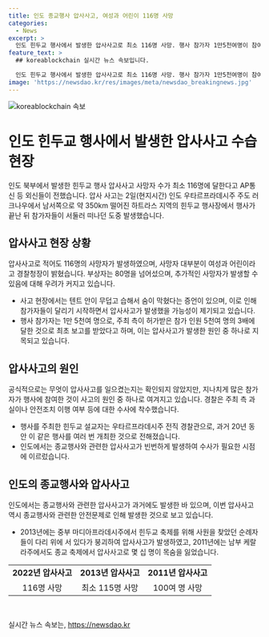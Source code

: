```yaml
---
title: 인도 종교행사 압사사고, 여성과 어린이 116명 사망
categories:
  - News
excerpt: >
  인도 힌두교 행사에서 발생한 압사사고로 최소 116명 사망. 행사 참가자 1만5천여명이 참여했는데, 주최측 허가 인원의 3배. 사고 원인은 무덥고 습한 텐트 속에서 참가자들이 빨리 떠나려고 하다가 발생한 것으로 추정. 종교행사와 관련된 압사사고는 인도에서 빈발되고 있음. 현장에서는 여성과 어린이들을 포함한 수많은 사람이 참사로 몰려든 상황.경찰은 주최측과 관련한 수사에 착수 중. (출처: AP)
feature_text: >
  ## koreablockchain 실시간 뉴스 속보입니다.

  인도 힌두교 행사에서 발생한 압사사고로 최소 116명 사망. 행사 참가자 1만5천여명이 참여했는데, 주최측 허가 인원의 3배. 사고 원인은 무덥고 습한 텐트 속에서 참가자들이 빨리 떠나려고 하다가 발생한 것으로 추정. 종교행사와 관련된 압사사고는 인도에서 빈발되고 있음. 현장에서는 여성과 어린이들을 포함한 수많은 사람이 참사로 몰려든 상황.경찰은 주최측과 관련한 수사에 착수 중. (출처: AP)
image: 'https://newsdao.kr/res/images/meta/newsdao_breakingnews.jpg'
---
```


<p><img src="https://newsdao.kr/res/images/meta/newsdao_breakingnews.jpg" alt="koreablockchain 속보" /></p>

<h1>인도 힌두교 행사에서 발생한 압사사고 수습 현장</h1>

<p data-ke-size="size16">인도 북부에서 발생한 힌두교 행사 압사사고 사망자 수가 최소 116명에 달한다고 AP통신 등 외신들이 전했습니다. 압사 사고는 2일(현지시간) 인도 우타르프라데시주 주도 러크나우에서 남서쪽으로 약 350km 떨어진 하트라스 지역의 힌두교 행사장에서 행사가 끝난 뒤 참가자들이 서둘러 떠나던 도중 발생했습니다.</p>

<h2 data-ke-size="size26">압사사고 현장 상황</h2>

<p data-ke-size="size16">압사사고로 적어도 116명의 사망자가 발생하였으며, 사망자 대부분이 여성과 어린이라고 경찰청장이 밝혔습니다. 부상자는 80명을 넘어섰으며, 추가적인 사망자가 발생할 수 있음에 대해 우려가 커지고 있습니다.</p>

<ul>
  <li>사고 현장에서는 텐트 안이 무덥고 습해서 숨이 막혔다는 증언이 있으며, 이로 인해 참가자들이 달리기 시작하면서 압사사고가 발생했을 가능성이 제기되고 있습니다.</li>
  <li>행사 참가자는 1만 5천여 명으로, 주최 측이 허가받은 참가 인원 5천여 명의 3배에 달한 것으로 최초 보고를 받았다고 하며, 이는 압사사고가 발생한 원인 중 하나로 지목되고 있습니다.</li>
</ul>

<h2 data-ke-size="size26">압사사고의 원인</h2>

<p data-ke-size="size16">공식적으로는 무엇이 압사사고를 일으켰는지는 확인되지 않았지만, 지나치게 많은 참가자가 행사에 참여한 것이 사고의 원인 중 하나로 여겨지고 있습니다. 경찰은 주최 측 과실이나 안전조치 이행 여부 등에 대한 수사에 착수했습니다.</p>

<ul>
  <li>행사를 주최한 힌두교 설교자는 우타르프라데시주 전직 경찰관으로, 과거 20년 동안 이 같은 행사를 여러 번 개최한 것으로 전해졌습니다.</li>
  <li>인도에서는 종교행사와 관련한 압사사고가 빈번하게 발생하여 수사가 필요한 시점에 이르렀습니다.</li>
</ul>

<h2 data-ke-size="size26">인도의 종교행사와 압사사고</h2>

<p data-ke-size="size16">인도에서는 종교행사와 관련한 압사사고가 과거에도 발생한 바 있으며, 이번 압사사고 역시 종교행사와 관련한 안전문제로 인해 발생한 것으로 보고 있습니다.</p>

<ul>
  <li>2013년에는 중부 마디아프라데시주에서 힌두교 축제를 위해 사원을 찾았던 순례자들이 다리 위에 서 있다가 붕괴하여 압사사고가 발생하였고, 2011년에는 남부 케랄라주에서도 종교 축제에서 압사사고로 몇 십 명이 목숨을 잃었습니다.</li>
</ul>

<table>
  <tbody>
    <tr>
      <td style="text-align: center; height: 17px;"><b>2022년 압사사고</b></td>
      <td style="text-align: center; height: 17px;"><b>2013년 압사사고</b></td>
      <td style="text-align: center; height: 17px;"><b>2011년 압사사고</b></td>
    </tr>
    <tr>
      <td style="text-align: center; height: 17px;">116명 사망</td>
      <td style="text-align: center; height: 17px;">최소 115명 사망</td>
      <td style="text-align: center; height: 17px;">100여 명 사망</td>
    </tr>
  </tbody>
</table>

<p data-ke-size="size16">&nbsp;</p>
실시간 뉴스 속보는, <a href="https://newsdao.kr" rel="dofollow">https://newsdao.kr</a>



